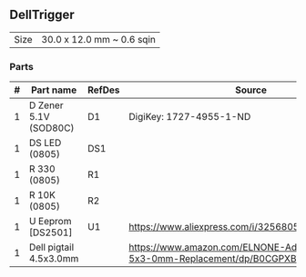 ## DellTrigger

|      |                           |
|------|---------------------------|
| Size | 30.0 x 12.0 mm ~ 0.6 sqin |


### Parts

|  # | Part name                        | RefDes  | Source                                                                            |
|---:|----------------------------------|---------|-----------------------------------------------------------------------------------|
|  1 | D Zener 5.1V (SOD80C)            | D1      | DigiKey: 1727-4955-1-ND                                                           |
|  1 | DS LED (0805)                    | DS1     |                                                                                   |
|  1 | R 330 (0805)                     | R1      |                                                                                   |
|  1 | R 10K (0805)                     | R2      |                                                                                   |
|  1 | U Eeprom [DS2501]                | U1      | https://www.aliexpress.com/i/3256805931621593.html                                |
|  1 | Dell pigtail 4.5x3.0mm           |         | https://www.amazon.com/ELNONE-Adapter-Pigtail-4-5x3-0mm-Replacement/dp/B0CGPXBT87 |
